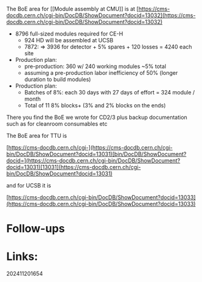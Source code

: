 
The BoE area for [[Module assembly at CMU]] is at
[https://cms-docdb.cern.ch/cgi-bin/DocDB/ShowDocument?docid=13032](https://cms-docdb.cern.ch/cgi-bin/DocDB/ShowDocument?docid=13032)

- 8796 full-sized modules required for CE-H
	- 924 HD will be assembled at UCSB
	- 7872: => 3936 for detector + 5% spares + 120 losses = 4240 each site
- Production plan: 
	- pre-production: 360 w/ 240 working modules ~5% total
	- assuming a pre-production labor inefficiency of 50% (longer duration to build modules)
- Production plan:
	-  Batches of 8%: each 30 days with 27 days of effort = 324 module / month
	- Total of 11 8% blocks+ (3%  and 2% blocks on the ends)

There you find the BoE we wrote for CD2/3 plus backup documentation such as for cleanroom consumables etc

The BoE area for TTU is

[https://cms-docdb.cern.ch/cgi-](https://cms-docdb.cern.ch/cgi-bin/DocDB/ShowDocument?docid=13031)[bin/DocDB/ShowDocument?docid=](https://cms-docdb.cern.ch/cgi-bin/DocDB/ShowDocument?docid=13031)[13031](https://cms-docdb.cern.ch/cgi-bin/DocDB/ShowDocument?docid=13031)

and for UCSB it is

[https://cms-docdb.cern.ch/cgi-bin/DocDB/ShowDocument?docid=13033](https://cms-docdb.cern.ch/cgi-bin/DocDB/ShowDocument?docid=13033)


# Follow-ups


# Links: 



202411201654
